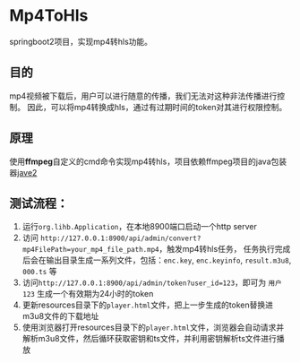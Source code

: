 # Mp4ToHls
springboot2项目，实现mp4转hls功能。

## 目的
mp4视频被下载后，用户可以进行随意的传播，我们无法对这种非法传播进行控制。
因此，可以将mp4转换成hls，通过有过期时间的token对其进行权限控制。

## 原理
使用**ffmpeg**自定义的cmd命令实现mp4转hls，项目依赖ffmpeg项目的java包装器[jave2](https://github.com/a-schild/jave2)

## 测试流程：
1. 运行`org.lihb.Application`，在本地8900端口启动一个http server
2. 访问 `http://127.0.0.1:8900/api/admin/convert?mp4FilePath=your_mp4_file_path.mp4`，触发mp4转hls任务，
任务执行完成后会在输出目录生成一系列文件，包括：`enc.key`, `enc.keyinfo`, `result.m3u8`, `000.ts` 等
3. 访问`http://127.0.0.1:8900/api/admin/token?user_id=123`，即可为 `用户123` 生成一个有效期为24小时的token
4. 更新resources目录下的`player.html`文件，把上一步生成的token替换进m3u8文件的下载地址
5. 使用浏览器打开resources目录下的`player.html`文件，浏览器会自动请求并解析m3u8文件，然后循环获取密钥和ts文件，并利用密钥解析ts文件进行播放
